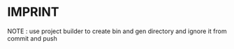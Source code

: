 # IMPRINT

NOTE : 
use project builder to create bin and gen directory
and ignore it from commit and push